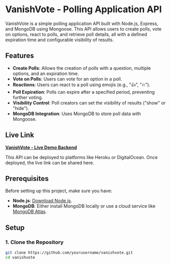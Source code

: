 # VanishVote - Polling Application API

VanishVote is a simple polling application API built with Node.js, Express, and MongoDB using Mongoose. This API allows users to create polls, vote on options, react to polls, and retrieve poll details, all with a defined expiration time and configurable visibility of results.

## Features

- **Create Polls**: Allows the creation of polls with a question, multiple options, and an expiration time.
- **Vote on Polls**: Users can vote for an option in a poll.
- **Reactions**: Users can react to a poll using emojis (e.g., "👍", "🔥").
- **Poll Expiration**: Polls can expire after a specified period, preventing further voting.
- **Visibility Control**: Poll creators can set the visibility of results ("show" or "hide").
- **MongoDB Integration**: Uses MongoDB to store poll data with Mongoose.

## Live Link
[**VanishVote - Live Demo Backend**](https://vote-backend-five.vercel.app)


This API can be deployed to platforms like Heroku or DigitalOcean. Once deployed, the live link can be shared here.

## Prerequisites

Before setting up this project, make sure you have:

- **Node.js**: [Download Node.js](https://nodejs.org/).
- **MongoDB**: Either install MongoDB locally or use a cloud service like [MongoDB Atlas](https://www.mongodb.com/cloud/atlas).

## Setup

### 1. Clone the Repository

```bash
git clone https://github.com/yourusername/vanishvote.git
cd vanishvote
